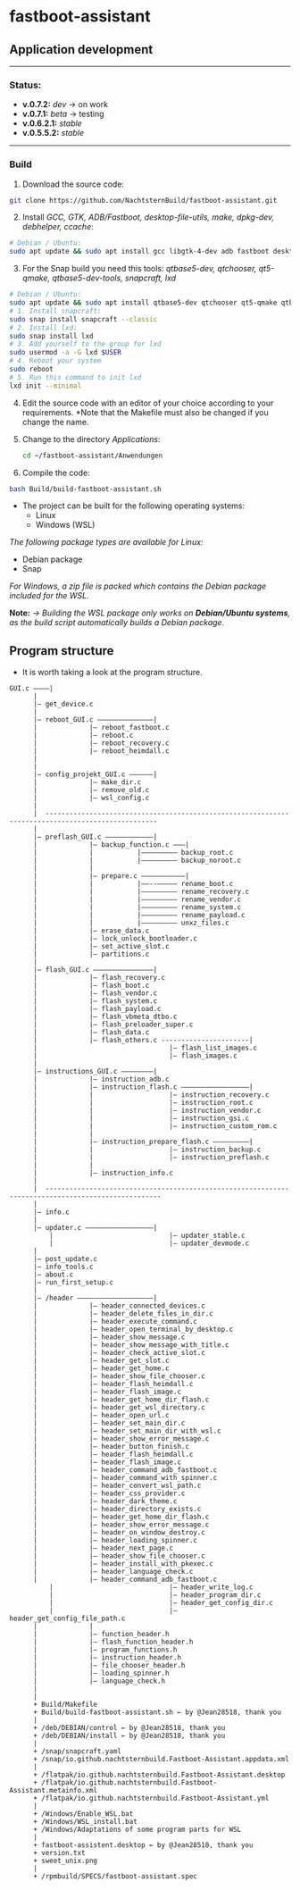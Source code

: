 # fastboot-assistant 
## Application development
---
### Status:
- **v.0.7.2:** *dev* → on work
- **v.0.7.1:** *beta* → testing
- **v.0.6.2.1:** *stable*
- **v.0.5.5.2:** *stable*
---
  
### Build
1. Download the source code:
```sh
git clone https://github.com/NachtsternBuild/fastboot-assistant.git
```
2. Install *GCC, GTK, ADB/Fastboot, desktop-file-utils, make, dpkg-dev, debhelper, ccache*:

```sh
# Debian / Ubuntu:
sudo apt update && sudo apt install gcc libgtk-4-dev adb fastboot desktop-file-utils make dpkg-dev debhelper ccache
```
3. For the Snap build you need this tools: *qtbase5-dev, qtchooser, qt5-qmake, qtbase5-dev-tools, snapcraft, lxd*
```sh
# Debian / Ubuntu:
sudo apt update && sudo apt install qtbase5-dev qtchooser qt5-qmake qtbase5-dev-tools
# 1. Install snapcraft:
sudo snap install snapcraft --classic
# 2. Install lxd:
sudo snap install lxd
# 3. Add yourself to the group for lxd
sudo usermod -a -G lxd $USER
# 4. Reboot your system
sudo reboot
# 5. Run this command to init lxd
lxd init --minimal
```
4. Edit the source code with an editor of your choice according to your requirements. *Note that the Makefile must also be changed if you change the name.
5. Change to the directory *Applications*:
   ```sh
   cd ~/fastboot-assistant/Anwendungen
   ```

6. Compile the code:
```sh
bash Build/build-fastboot-assistant.sh
```
- The project can be built for the following operating systems:
	- Linux
 	- Windows (WSL)
  
*The following package types are available for Linux:*
- Debian package
- Snap

*For Windows, a zip file is packed which contains the Debian package included for the WSL.*

**Note:**
*→ Building the WSL package only works on **Debian/Ubuntu systems**, as the build script automatically builds a Debian package.*
 
## Program structure
- It is worth taking a look at the program structure.
```
GUI.c ––––|
	  |
	  |– get_device.c
	  |
	  |– reboot_GUI.c ––––––––––––––|
	  |				|– reboot_fastboot.c 
	  |				|– reboot.c 
	  |				|– reboot_recovery.c
	  |				|– reboot_heimdall.c
	  |
	  |
	  |– config_projekt_GUI.c ––––––|
	  |				|– make_dir.c
	  |				|– remove_old.c
	  |				|– wsl_config.c
	  |
	  |  --------------------------------------------------------------------------------------------------
	  |
	  |– preflash_GUI.c ––––––––––––|
	  |				|– backup_function.c –––|
	  |				|			|––––––––– backup_root.c
	  |				|			|––––––––– backup_noroot.c
	  |				|
	  |				|– prepare.c –––––––––––|
	  |				|			|––--––––– rename_boot.c
	  |				|			|––––––––– rename_recovery.c
	  |				|			|––––––––– rename_vendor.c
	  |				|			|––––––––– rename_system.c
	  |				|			|––––––––– rename_payload.c
	  |				|			|––––––––– unxz_files.c
	  |				|– erase_data.c
	  |				|– lock_unlock_bootloader.c
	  |				|– set_active_slot.c
	  |				|– partitions.c
	  |
	  |– flash_GUI.c –––––––––––––––|
	  |				|– flash_recovery.c 
	  |				|– flash_boot.c 
	  |				|– flash_vendor.c 
	  |				|– flash_system.c  
	  |				|– flash_payload.c 
	  |				|– flash_vbmeta_dtbo.c 
	  |				|– flash_preloader_super.c
	  |				|– flash_data.c
	  |				|– flash_others.c ----------------------|
	  |				 					|– flash_list_images.c
	  |				 					|– flash_images.c			
	  |
	  |– instructions_GUI.c ––––––––|
	  |				|– instruction_adb.c
	  |				|– instruction_flash.c –––––––––––––––––|
	  |				|					|– instruction_recovery.c
	  |				|					|– instruction_root.c
	  |				|					|– instruction_vendor.c
	  |				|					|– instruction_gsi.c
	  |				|					|– instruction_custom_rom.c
	  |				|
	  |				|– instruction_prepare_flash.c –––––––––|
	  |				|					|– instruction_backup.c
	  |				|					|– instruction_preflash.c
	  |				|
	  |				|– instruction_info.c
	  |
	  |  ---------------------------------------------------------------------------------------------------
	  |
	  |– info.c
	  |
	  |– updater.c –––––––––––––––––|
          |                             |– updater_stable.c
          |                             |– updater_devmode.c
	  |
	  |– post_update.c
	  |– info_tools.c
	  |– about.c
	  |– run_first_setup.c
	  |
	  |– /header –––––––––––––––––––| 
	  |				|– header_connected_devices.c
	  |				|– header_delete_files_in_dir.c
	  |				|– header_execute_command.c
	  |				|– header_open_terminal_by_desktop.c
	  |				|– header_show_message.c
	  |				|– header_show_message_with_title.c
	  |				|– header_check_active_slot.c
	  |				|– header_get_slot.c
	  |				|– header_get_home.c
	  |				|– header_show_file_chooser.c
	  |				|– header_flash_heimdall.c
	  |				|– header_flash_image.c
	  |				|– header_get_home_dir_flash.c
	  |				|– header_get_wsl_directory.c
	  |				|– header_open_url.c
	  |				|– header_set_main_dir.c
	  |				|– header_set_main_dir_with_wsl.c
	  |				|– header_show_error_message.c
	  |				|– header_button_finish.c
	  |				|– header_flash_heimdall.c
	  |				|– header_flash_image.c
	  |				|– header_command_adb_fastboot.c
	  |				|– header_command_with_spinner.c
	  |				|– header_convert_wsl_path.c
	  |				|– header_css_provider.c
	  |				|– header_dark_theme.c
	  |				|– header_directory_exists.c
	  |				|– header_get_home_dir_flash.c
	  |				|– header_show_error_message.c
	  |				|– header_on_window_destroy.c
	  |				|– header_loading_spinner.c
	  |				|– header_next_page.c
	  |				|– header_show_file_chooser.c
	  |				|– header_install_with_pkexec.c
	  |				|– header_language_check.c
	  |				|– header_command_adb_fastboot.c
          |                             |– header_write_log.c
          |                             |– header_program_dir.c
          |                             |– header_get_config_dir.c
          |                             |– header_get_config_file_path.c
	  |				|
	  |				|– function_header.h
	  |				|– flash_function_header.h
	  |				|– program_functions.h
	  |				|– instruction_header.h
	  |				|– file_chooser_header.h
	  |				|– loading_spinner.h
	  |				|– language_check.h
	  |
	  |  
	  + Build/Makefile
	  + Build/build-fastboot-assistant.sh ← by @Jean28518, thank you
	  |
	  + /deb/DEBIAN/control ← by @Jean28518, thank you
	  + /deb/DEBIAN/install ← by @Jean28518, thank you
	  |
	  + /snap/snapcraft.yaml
	  + /snap/io.github.nachtsternbuild.Fastboot-Assistant.appdata.xml
	  |
	  + /flatpak/io.github.nachtsternbuild.Fastboot-Assistant.desktop
	  + /flatpak/io.github.nachtsternbuild.Fastboot-Assistant.metainfo.xml
	  + /flatpak/io.github.nachtsternbuild.Fastboot-Assistant.yml
	  |
	  + /Windows/Enable_WSL.bat
	  + /Windows/WSL_install.bat
	  + /Windows/Adaptations of some program parts for WSL
	  |
	  + fastboot-assistent.desktop ← by @Jean28518, thank you
	  + version.txt
	  + sweet_unix.png
	  |
	  + /rpmbuild/SPECS/fastboot-assistant.spec

	  						
```
